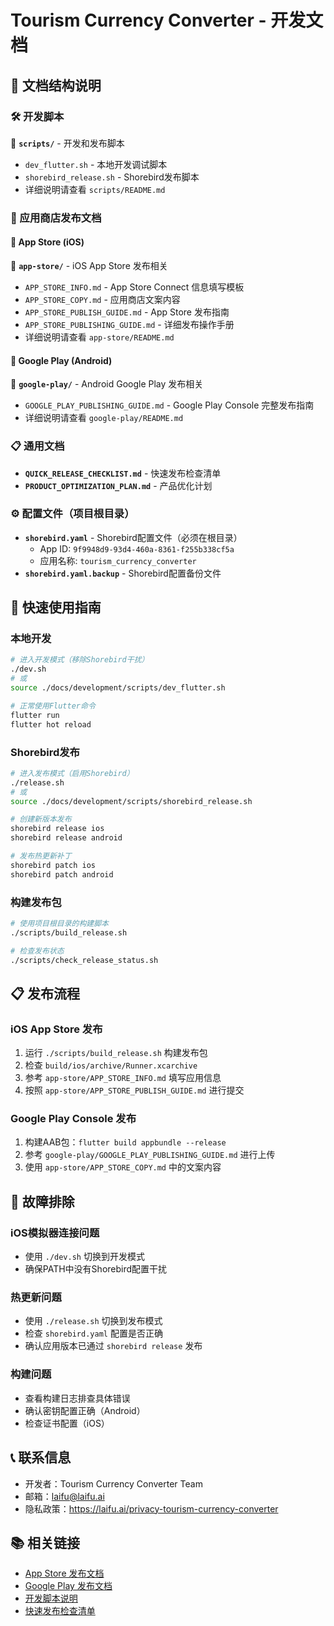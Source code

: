 # Tourism Currency Converter - 开发文档

## 📁 文档结构说明

### 🛠️ 开发脚本
📂 **`scripts/`** - 开发和发布脚本
- `dev_flutter.sh` - 本地开发调试脚本
- `shorebird_release.sh` - Shorebird发布脚本
- 详细说明请查看 `scripts/README.md`

### 📱 应用商店发布文档

#### 🍎 App Store (iOS)
📂 **`app-store/`** - iOS App Store 发布相关
- `APP_STORE_INFO.md` - App Store Connect 信息填写模板
- `APP_STORE_COPY.md` - 应用商店文案内容
- `APP_STORE_PUBLISH_GUIDE.md` - App Store 发布指南
- `APP_STORE_PUBLISHING_GUIDE.md` - 详细发布操作手册
- 详细说明请查看 `app-store/README.md`

#### 🤖 Google Play (Android)  
📂 **`google-play/`** - Android Google Play 发布相关
- `GOOGLE_PLAY_PUBLISHING_GUIDE.md` - Google Play Console 完整发布指南
- 详细说明请查看 `google-play/README.md`

### 📋 通用文档
- **`QUICK_RELEASE_CHECKLIST.md`** - 快速发布检查清单
- **`PRODUCT_OPTIMIZATION_PLAN.md`** - 产品优化计划

### ⚙️ 配置文件（项目根目录）
- **`shorebird.yaml`** - Shorebird配置文件（必须在根目录）
  - App ID: `9f9948d9-93d4-460a-8361-f255b338cf5a`
  - 应用名称: `tourism_currency_converter`
- **`shorebird.yaml.backup`** - Shorebird配置备份文件

## 🚀 快速使用指南

### 本地开发
```bash
# 进入开发模式（移除Shorebird干扰）
./dev.sh
# 或
source ./docs/development/scripts/dev_flutter.sh

# 正常使用Flutter命令
flutter run
flutter hot reload
```

### Shorebird发布
```bash
# 进入发布模式（启用Shorebird）
./release.sh
# 或
source ./docs/development/scripts/shorebird_release.sh

# 创建新版本发布
shorebird release ios
shorebird release android

# 发布热更新补丁
shorebird patch ios
shorebird patch android
```

### 构建发布包
```bash
# 使用项目根目录的构建脚本
./scripts/build_release.sh

# 检查发布状态
./scripts/check_release_status.sh
```

## 📋 发布流程

### iOS App Store 发布
1. 运行 `./scripts/build_release.sh` 构建发布包
2. 检查 `build/ios/archive/Runner.xcarchive`
3. 参考 `app-store/APP_STORE_INFO.md` 填写应用信息
4. 按照 `app-store/APP_STORE_PUBLISH_GUIDE.md` 进行提交

### Google Play Console 发布
1. 构建AAB包：`flutter build appbundle --release`
2. 参考 `google-play/GOOGLE_PLAY_PUBLISHING_GUIDE.md` 进行上传
3. 使用 `app-store/APP_STORE_COPY.md` 中的文案内容

## 🔧 故障排除

### iOS模拟器连接问题
- 使用 `./dev.sh` 切换到开发模式
- 确保PATH中没有Shorebird配置干扰

### 热更新问题
- 使用 `./release.sh` 切换到发布模式
- 检查 `shorebird.yaml` 配置是否正确
- 确认应用版本已通过 `shorebird release` 发布

### 构建问题
- 查看构建日志排查具体错误
- 确认密钥配置正确（Android）
- 检查证书配置（iOS）

## 📞 联系信息
- 开发者：Tourism Currency Converter Team
- 邮箱：laifu@laifu.ai
- 隐私政策：https://laifu.ai/privacy-tourism-currency-converter

## 📚 相关链接
- [App Store 发布文档](./app-store/)
- [Google Play 发布文档](./google-play/)
- [开发脚本说明](./scripts/)
- [快速发布检查清单](./QUICK_RELEASE_CHECKLIST.md)